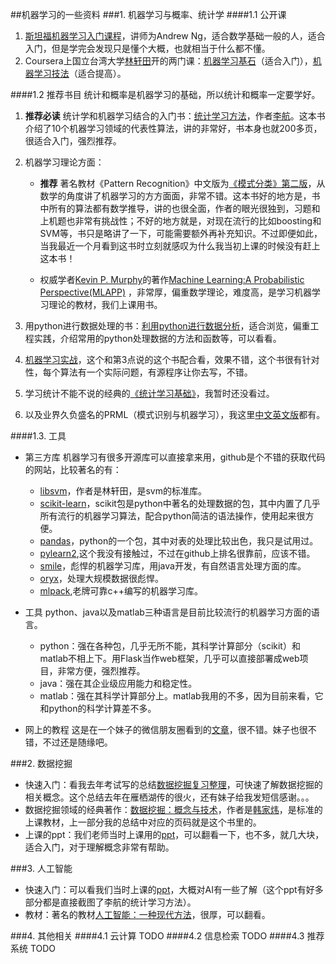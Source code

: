##机器学习的一些资料
###1. 机器学习与概率、统计学
####1.1 公开课
1. [斯坦福机器学习入门课程](https://www.coursera.org/learn/machine-learning)，讲师为Andrew Ng，适合数学基础一般的人，适合入门，但是学完会发现只是懂个大概，也就相当于什么都不懂。
2. Coursera上国立台湾大学[林轩田](https://www.coursera.org/instructor/htlin)开的两门课：[机器学习基石](https://www.coursera.org/course/ntumlone)（适合入门），[机器学习技法](https://www.coursera.org/course/ntumltwo)（适合提高）。

####1.2 推荐书目
统计和概率是机器学习的基础，所以统计和概率一定要学好。

1. **推荐必读**   统计学和机器学习结合的入门书：[统计学习方法](https://github.com/jindongwang/MachineLearning/blob/master/books/2012.%E6%9D%8E%E8%88%AA.%E7%BB%9F%E8%AE%A1%E5%AD%A6%E4%B9%A0%E6%96%B9%E6%B3%95.pdf)，作者[李航](http://blog.sina.com.cn/u/2060750830)。这本书介绍了10个机器学习领域的代表性算法，讲的非常好，书本身也就200多页，很适合入门，强烈推荐。
2. 机器学习理论方面：
	- **推荐** 著名教材《Pattern Recognition》中文版为[《模式分类》第二版](https://github.com/jindongwang/MachineLearning/tree/master/books/Machine%20Learning/%E6%A8%A1%E5%BC%8F%E5%88%86%E7%B1%BB%EF%BC%88%E4%B8%AD%E6%96%87%E7%AC%AC%E4%BA%8C%E7%89%88%EF%BC%89%E4%B8%8E%E7%AD%94%E6%A1%88)，从数学的角度讲了机器学习的方方面面，非常不错。这本书好的地方是，书中所有的算法都有数学推导，讲的也很全面，作者的眼光很独到，习题和上机题也非常有挑战性；不好的地方就是，对现在流行的比如boosting和SVM等，书只是略讲了一下，可能需要额外再补充知识。不过即便如此，当我最近一个月看到这书时立刻就感叹为什么我当初上课的时候没有赶上这本书！

	- 权威学者[Kevin P. Murphy](http://www.cs.ubc.ca/~murphyk/)的著作[Machine Learning:A Probabilistic Perspective(MLAPP)](https://github.com/jindongwang/MachineLearning/blob/master/books/mlapp.pdf) ，非常厚，偏重数学理论，难度高，是学习机器学习理论的教材，我们上课用书。

3. 用python进行数据处理的书：[利用python进行数据分析](http://dlwt.csdn.net/fd.php?i=651281517754404&s=45e7feb35741a9192c2049454658704e)，适合浏览，偏重工程实践，介绍常用的python处理数据的方法和函数等，可以看看。
4. [机器学习实战](https://github.com/jindongwang/MachineLearning/tree/master/books/%E6%9C%BA%E5%99%A8%E5%AD%A6%E4%B9%A0%E5%AE%9E%E6%88%98)，这个和第3点说的这个书配合看，效果不错，这个书很有针对性，每个算法有一个实际问题，有源程序让你去写，不错。
5. 学习统计不能不说的经典的[《统计学习基础》](https://github.com/jindongwang/MachineLearning/tree/master/books/Machine%20Learning)，我暂时还没看过。
6. 以及业界久负盛名的PRML（模式识别与机器学习），我这里[中文英文版](https://github.com/jindongwang/MachineLearning/tree/master/books/Machine%20Learning)都有。

####1.3. 工具
* 第三方库
	机器学习有很多开源库可以直接拿来用，github是个不错的获取代码的网站，比较著名的有：
    * [libsvm](https://github.com/cjlin1/libsvm)，作者是林轩田，是svm的标准库。
    * [scikit-learn](http://scikit-learn.org)，scikit包是python中著名的处理数据的包，其中内置了几乎所有流行的机器学习算法，配合python简洁的语法操作，使用起来很方便。
    * [pandas](http://www.cnblogs.com/chaosimple/p/4153083.html)，python的一个包，其中对表的处理比较出色，我只是试用过。
    * [pylearn2](https://github.com/lisa-lab/pylearn2),这个我没有接触过，不过在github上排名很靠前，应该不错。
    * [smile](https://github.com/haifengl/smile)，彪悍的机器学习库，用java开发，有自然语言处理方面的库。
    * [oryx](https://github.com/cloudera/oryx)，处理大规模数据很彪悍。
    * [mlpack](https://github.com/mlpack/mlpack),老牌可靠c++编写的机器学习库。

* 工具
python、java以及matlab三种语言是目前比较流行的机器学习方面的语言。
    * python：强在各种包，几乎无所不能，其科学计算部分（scikit）和matlab不相上下。用Flask当作web框架，几乎可以直接部署成web项目，非常方便，强烈推荐。
    * java：强在其企业级应用能力和稳定性。
    * matlab：强在其科学计算部分上。matlab我用的不多，因为目前来看，它和python的科学计算差不多。

* 网上的教程
这是在一个妹子的微信朋友圈看到的[文章](http://mp.weixin.qq.com/s?__biz=MjM5MjAxMDM4MA==&mid=205009516&idx=1&sn=c5b157ad3fac5c5551a210b0d7df82e6&scene=1&key=dffc561732c22651bb1642a345869d95ab71b4da7c9d7e4cbaf2b67a7b354b4fc8d6a6105171f7a8d0afde389529bb7f&ascene=1&uin=NjMzMjQzMTYw&devicetype=Windows+10&version=61020020&pass_ticket=ygVY8iy3pSYNZ2Rwe2FnXSQ5lRAKLeMmssjmRIlD4QYgBeYoE1OPVBL%2BfpjaKY0i)，很不错。妹子也很不错，不过还是随缘吧。

###2. 数据挖掘
* 快速入门：看我去年考试写的总结[数据挖掘复习整理](https://github.com/jindongwang/MachineLearning/blob/master/books/Data%20Mining/%E6%95%B0%E6%8D%AE%E6%8C%96%E6%8E%98%E5%A4%8D%E4%B9%A0%E6%95%B4%E7%90%86.pdf)，可快速了解数据挖掘的相关概念。这个总结去年在雁栖湖传的很火，还有妹子给我发短信感谢。。。
* 数据挖掘领域的经典著作：[数据挖掘：概念与技术](https://github.com/jindongwang/MachineLearning/blob/master/books/Data%20Mining/%E6%95%B0%E6%8D%AE%E6%8C%96%E6%8E%98%E6%A6%82%E5%BF%B5%E4%B8%8E%E6%8A%80%E6%9C%AF%EF%BC%88%E4%B8%AD%E6%96%87%E7%AC%AC%E4%B8%89%E7%89%88%EF%BC%89.pdf)，作者是[韩家炜](http://baike.baidu.com/link?url=UsI-yAamHGGNoe22xOWX7XjU-8eILnF4oQTP-2dysekLxDk6FleEefGc013or725zvos5Mach2j6cWEKcv2DF_)，是标准的上课教材，上一部分我的总结中对应的页码就是这个书里的。
* 上课的ppt：我们老师当时上课用的[ppt](https://github.com/jindongwang/MachineLearning/tree/master/books/Data%20Mining/ppt)，可以翻看一下，也不多，就几大块，适合入门，对于理解概念非常有帮助。

###3. 人工智能
* 快速入门：可以看我们当时上课的[ppt](https://github.com/jindongwang/MachineLearning/tree/master/books/AI/ppt)，大概对AI有一些了解（这个ppt有好多部分都是直接截图了李航的统计学习方法）。
* 教材：著名的教材[人工智能：一种现代方法](https://github.com/jindongwang/MachineLearning/blob/master/books/AI/%E4%BA%BA%E5%B7%A5%E6%99%BA%E8%83%BD%EF%BC%9A%E4%B8%80%E7%A7%8D%E7%8E%B0%E4%BB%A3%E6%96%B9%E6%B3%95%EF%BC%88%E7%AC%AC2%E7%89%88%EF%BC%89%E9%83%A8%E5%88%861.pdf)，很厚，可以翻看。

###4. 其他相关
####4.1 云计算
TODO
####4.2 信息检索
TODO
####4.3 推荐系统
TODO

